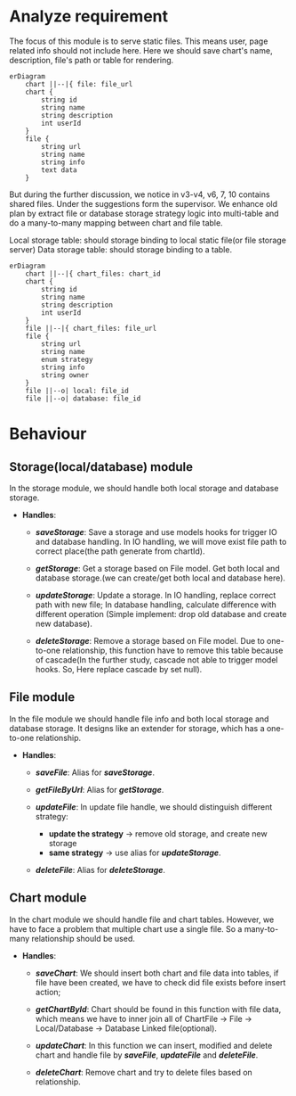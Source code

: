 # Analyze requirement

The focus of this module is to serve static files. This means user, page related info
should not include here. Here we should save chart's name, description, file's path
or table for rendering. 

```mermaid
erDiagram
	chart ||--|{ file: file_url
	chart {
		string id
		string name
		string description
		int userId
	}
	file {
		string url
		string name
		string info
		text data
	}
```

But during the further discussion, we notice in v3-v4, v6, 7, 10 contains shared files.
Under the suggestions form the supervisor. We enhance old plan by extract file or
database storage strategy logic into multi-table and do a many-to-many mapping between
chart and file table.

Local storage table: should storage binding to local static file(or file storage server)
Data storage table: should storage binding to a table.

```mermaid
erDiagram
	chart ||--|{ chart_files: chart_id
	chart {
		string id
		string name
		string description
		int userId
	}
	file ||--|{ chart_files: file_url
	file {
		string url
		string name
		enum strategy
		string info
		string owner
	}
	file ||--o| local: file_id
	file ||--o| database: file_id 
```

# Behaviour

## Storage(local/database) module

In the storage module, we should handle both local storage and database storage.

- **Handles**:

	- **_saveStorage_**: Save a storage and use models hooks for trigger IO and database handling.
		In IO handling, we will move exist file path to correct place(the path generate from chartId).

	- **_getStorage_**: Get a storage based on File model. Get both local and database storage.(we
		can create/get both local and database here).

	- **_updateStorage_**: Update a storage.
		In IO handling, replace correct path with new file;
		In database handling, calculate difference with different operation (Simple implement: drop
		old database and create new database).

	- **_deleteStorage_**: Remove a storage based on File model.
		Due to one-to-one relationship, this function have to remove this table because of cascade(In
		the further study, cascade not able to trigger model hooks. So, Here replace cascade by set
		null).

## File module

In the file module we should handle file info and both local storage and database storage.
It designs like an extender for storage, which has a one-to-one relationship.

- **Handles**:

	- **_saveFile_**: Alias for **_saveStorage_**.

	- **_getFileByUrl_**: Alias for **_getStorage_**.

	- **_updateFile_**: In update file handle, we should distinguish different strategy:

		- **update the strategy** -> remove old storage, and create new storage
		- **same strategy** -> use alias for **_updateStorage_**.

	- **_deleteFile_**: Alias for **_deleteStorage_**.

## Chart module

In the chart module we should handle file and chart tables. However, we have to face a problem that
multiple chart use a single file. So a many-to-many relationship should be used.

- **Handles**:

	- **_saveChart_**: We should insert both chart and file data into tables, if file have been created,
		we have to check did file exists before insert action;

	- **_getChartById_**: Chart should be found in this function with file data, which means we have to
		inner join all of ChartFile -> File -> Local/Database -> Database Linked file(optional).

	- **_updateChart_**: In this function we can insert, modified and delete chart and handle file by
		**_saveFile_**, **_updateFile_** and **_deleteFile_**.

	- **_deleteChart_**: Remove chart and try to delete files based on relationship.

